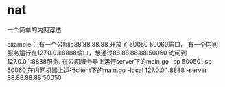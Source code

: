 # nat
一个简单的内网穿透

example：
有一个公网ip88.88.88.88 开放了 50050 50060端口， 有一个内网服务运行在127.0.0.1:8888端口，想通过88.88.88.88:50060
访问到127.0.0.1:8888服务.
在公网服务器上运行server下的main.go -cp 50050 -sp 50060
在内网机器上运行client下的main.go -local 127.0.0.1:8888 -server 88.88.88.88:50050
